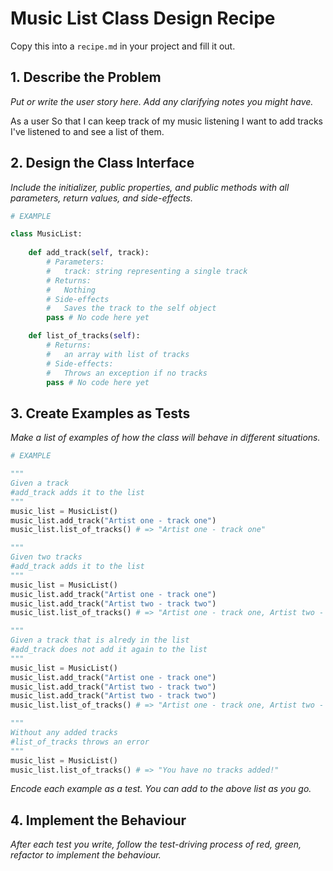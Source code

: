 # Music List Class Design Recipe

Copy this into a `recipe.md` in your project and fill it out.

## 1. Describe the Problem

_Put or write the user story here. Add any clarifying notes you might have._

As a user
So that I can keep track of my music listening
I want to add tracks I've listened to and see a list of them.

## 2. Design the Class Interface

_Include the initializer, public properties, and public methods with all parameters, return values, and side-effects._

```python
# EXAMPLE

class MusicList:
 
    def add_track(self, track):
        # Parameters:
        #   track: string representing a single track
        # Returns:
        #   Nothing
        # Side-effects
        #   Saves the track to the self object
        pass # No code here yet

    def list_of_tracks(self):
        # Returns:
        #   an array with list of tracks
        # Side-effects:
        #   Throws an exception if no tracks
        pass # No code here yet
```

## 3. Create Examples as Tests

_Make a list of examples of how the class will behave in different situations._

``` python
# EXAMPLE

"""
Given a track
#add_track adds it to the list
"""
music_list = MusicList()
music_list.add_track("Artist one - track one")
music_list.list_of_tracks() # => "Artist one - track one"

"""
Given two tracks 
#add_track adds it to the list
"""
music_list = MusicList()
music_list.add_track("Artist one - track one")
music_list.add_track("Artist two - track two")
music_list.list_of_tracks() # => "Artist one - track one, Artist two - track two"

"""
Given a track that is alredy in the list 
#add_track does not add it again to the list
"""
music_list = MusicList()
music_list.add_track("Artist one - track one")
music_list.add_track("Artist two - track two")
music_list.add_track("Artist two - track two")
music_list.list_of_tracks() # => "Artist one - track one, Artist two - track two"

"""
Without any added tracks 
#list_of_tracks throws an error 
"""
music_list = MusicList()
music_list.list_of_tracks() # => "You have no tracks added!"
```

_Encode each example as a test. You can add to the above list as you go._

## 4. Implement the Behaviour

_After each test you write, follow the test-driving process of red, green, refactor to implement the behaviour._

